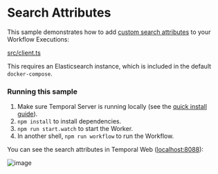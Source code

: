 # Search Attributes

This sample demonstrates how to add [custom search attributes](https://docs.temporal.io/docs/typescript/search-attributes/) to your Workflow Executions:

[src/client.ts](./src/client.ts)

This requires an Elasticsearch instance, which is included in the default `docker-compose`.

### Running this sample

1. Make sure Temporal Server is running locally (see the [quick install guide](https://docs.temporal.io/docs/server/quick-install/)).
1. `npm install` to install dependencies.
1. `npm run start.watch` to start the Worker.
1. In another shell, `npm run workflow` to run the Workflow.

You can see the search attributes in Temporal Web ([localhost:8088](http://localhost:8088)):

![image](https://user-images.githubusercontent.com/6764957/139664903-9fc3a3a9-7e02-4184-9d19-7de15c9e52d7.png)
